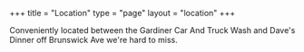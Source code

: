+++ 
title = "Location" 
type = "page"
layout = "location"
+++

Conveniently located between the Gardiner Car And Truck Wash and Dave's Dinner off Brunswick Ave we're hard to miss.
